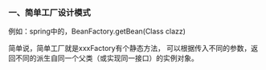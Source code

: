 ### 一、简单工厂设计模式
例如：spring中的，BeanFactory.getBean(Class clazz)

简单说，简单工厂就是xxxFactory有个静态方法，
可以根据传入不同的参数，返回不同的派生自同一个父类（或实现同一接口）的实例对象。